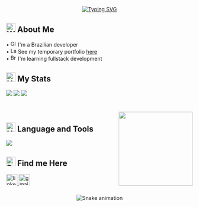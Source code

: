 <div align="center"><a href="https://git.io/typing-svg"><img src="https://readme-typing-svg.demolab.com?font=chivo+mono&size=44&duration=2500&pause=1000&color=25A595&width=435&height=60&lines=hey+there!" alt="Typing SVG" /></a></div>

<h2 align="left"><img src="https://raw.githubusercontent.com/Tarikul-Islam-Anik/Animated-Fluent-Emojis/master/Emojis/People/Woman%20Superhero.png" alt="Woman Superhero" width="25" height="25" /> About Me</h2>


• <img src="https://raw.githubusercontent.com/Tarikul-Islam-Anik/Animated-Fluent-Emojis/master/Emojis/Travel%20and%20places/Globe%20Showing%20Americas.png" alt="Globe Showing Americas" width="16" height="16" /> I'm a Brazilian developer<br>
• <img src="https://raw.githubusercontent.com/Tarikul-Islam-Anik/Animated-Fluent-Emojis/master/Emojis/Objects/Laptop.png" alt="Laptop" width="16" height="16" /> See my temporary portfolio [here](https://portifolio-principal-nine.vercel.app/)<br>
• <img src="https://raw.githubusercontent.com/Tarikul-Islam-Anik/Animated-Fluent-Emojis/master/Emojis/Hand%20gestures/Brain.png" alt="Brain" width="16" height="16" /> I'm learning fullstack development <br>




<h2 align="left"><img src="https://raw.githubusercontent.com/Tarikul-Islam-Anik/Animated-Fluent-Emojis/master/Emojis/Smilies/Heart%20on%20Fire.png" alt="Heart on Fire" width="25" height="25" /> My Stats</h2>

![](http://github-profile-summary-cards.vercel.app/api/cards/profile-details?username=devPedro7&theme=panda)
![](http://github-profile-summary-cards.vercel.app/api/cards/stats?username=devPedro79&theme=panda)
![](http://github-profile-summary-cards.vercel.app/api/cards/repos-per-language?username=devPedro7&theme=panda)

###

<br clear="both">

<img align="right" height="200" src="https://user-images.githubusercontent.com/74038190/212284145-bf2c01a8-c448-4f1a-b911-996024c84606.gif"  />

###


<h2 align="left"><img src="https://raw.githubusercontent.com/Tarikul-Islam-Anik/Animated-Fluent-Emojis/master/Emojis/Objects/Hammer%20and%20Wrench.png" alt="Hammer and Wrench" width="25" height="25" /> Language and Tools</h2>

<p align="left">
  <a href="https://skillicons.dev">
    <img src="https://skillicons.dev/icons?i=html,css,java,js,sql,git,vscode,eclipse " />
  </a>
</p>
  

<h2 align="left"><img src="https://raw.githubusercontent.com/Tarikul-Islam-Anik/Animated-Fluent-Emojis/master/Emojis/Hand%20gestures/Backhand%20Index%20Pointing%20Down.png" alt="Backhand Index Pointing Down" width="25" height="25" /> Find me Here</h2>

<div align="left">
  <a href="https://www.linkedin.com/in/pedro-lucas-1111011a3/" target="_blank">
    <img src="https://img.shields.io/static/v1?message=LinkedIn&logo=linkedin&label=&color=0077B5&logoColor=white&labelColor=&style=flat" height="30" alt="linkedin logo"  />
  </a>
  <a href="ti.pedroribeiro@gmail.com" target="_blank">
    <img src="https://img.shields.io/static/v1?message=Gmail&logo=gmail&label=&color=D14836&logoColor=white&labelColor=&style=flat" height="30" alt="gmail logo"  />
  </a>
</div>

###


<div align="center">
  
![Snake animation](https://github.com/devPedro7/devPedro7/blob/output/github-contribution-grid-snake.svg)
  
</div>
